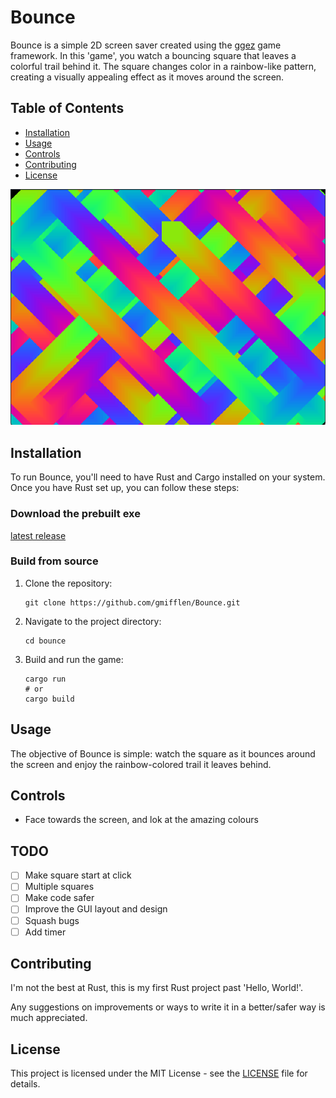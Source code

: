 # Bounce

Bounce is a simple 2D screen saver created using the [ggez](https://ggez.rs/) game framework. In this 'game', you watch a bouncing square that leaves a colorful trail behind it. The square changes color in a rainbow-like pattern, creating a visually appealing effect as it moves around the screen.

## Table of Contents

- [Installation](#installation)
- [Usage](#usage)
- [Controls](#controls)
- [Contributing](#contributing)
- [License](#license)

![Bounce Screenshot](https://github.com/gmifflen/Bounce/blob/main/sc.png?raw=true)

## Installation

To run Bounce, you'll need to have Rust and Cargo installed on your system. Once you have Rust set up, you can follow these steps:

### Download the prebuilt exe
[latest release](https://github.com/gmifflen/Bounce/releases/tag/1.0.0)

### Build from source

1. Clone the repository:

   ```nushell
   git clone https://github.com/gmifflen/Bounce.git
   ```

2. Navigate to the project directory:

   ```nushell
   cd bounce
   ```

3. Build and run the game:

   ```nushell
   cargo run
   # or
   cargo build
   ```

## Usage

The objective of Bounce is simple: watch the square as it bounces around the screen and enjoy the rainbow-colored trail it leaves behind.

## Controls

- Face towards the screen, and lok at the amazing colours

## TODO
- [ ] Make square start at click
- [ ] Multiple squares
- [ ] Make code safer
- [ ] Improve the GUI layout and design
- [ ] Squash bugs
- [ ] Add timer

## Contributing

I'm not the best at Rust, this is my first Rust project past 'Hello, World!'.

Any suggestions on improvements or ways to write it in a better/safer way is much appreciated.

## License

This project is licensed under the MIT License - see the [LICENSE](LICENSE) file for details.
